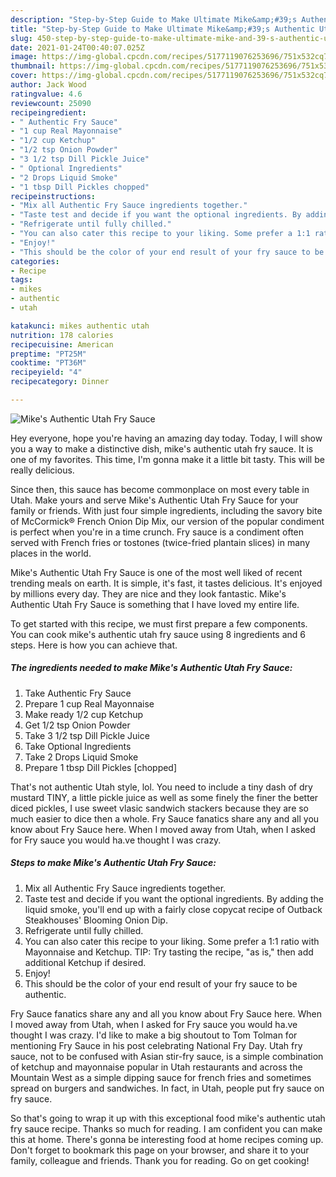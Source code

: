 ```yaml
---
description: "Step-by-Step Guide to Make Ultimate Mike&amp;#39;s Authentic Utah Fry Sauce"
title: "Step-by-Step Guide to Make Ultimate Mike&amp;#39;s Authentic Utah Fry Sauce"
slug: 450-step-by-step-guide-to-make-ultimate-mike-and-39-s-authentic-utah-fry-sauce
date: 2021-01-24T00:40:07.025Z
image: https://img-global.cpcdn.com/recipes/5177119076253696/751x532cq70/mikes-authentic-utah-fry-sauce-recipe-main-photo.jpg
thumbnail: https://img-global.cpcdn.com/recipes/5177119076253696/751x532cq70/mikes-authentic-utah-fry-sauce-recipe-main-photo.jpg
cover: https://img-global.cpcdn.com/recipes/5177119076253696/751x532cq70/mikes-authentic-utah-fry-sauce-recipe-main-photo.jpg
author: Jack Wood
ratingvalue: 4.6
reviewcount: 25090
recipeingredient:
- " Authentic Fry Sauce"
- "1 cup Real Mayonnaise"
- "1/2 cup Ketchup"
- "1/2 tsp Onion Powder"
- "3 1/2 tsp Dill Pickle Juice"
- " Optional Ingredients"
- "2 Drops Liquid Smoke"
- "1 tbsp Dill Pickles chopped"
recipeinstructions:
- "Mix all Authentic Fry Sauce ingredients together."
- "Taste test and decide if you want the optional ingredients. By adding the liquid smoke, you&#39;ll end up with a fairly close copycat recipe of Outback Steakhouses&#39; Blooming Onion Dip."
- "Refrigerate until fully chilled."
- "You can also cater this recipe to your liking. Some prefer a 1:1 ratio with Mayonnaise and Ketchup. TIP: Try tasting the recipe, &#34;as is,&#34; then add additional Ketchup if desired."
- "Enjoy!"
- "This should be the color of your end result of your fry sauce to be authentic."
categories:
- Recipe
tags:
- mikes
- authentic
- utah

katakunci: mikes authentic utah 
nutrition: 178 calories
recipecuisine: American
preptime: "PT25M"
cooktime: "PT36M"
recipeyield: "4"
recipecategory: Dinner

---
```



![Mike&#39;s Authentic Utah Fry Sauce](https://img-global.cpcdn.com/recipes/5177119076253696/751x532cq70/mikes-authentic-utah-fry-sauce-recipe-main-photo.jpg)

Hey everyone, hope you're having an amazing day today. Today, I will show you a way to make a distinctive dish, mike&#39;s authentic utah fry sauce. It is one of my favorites. This time, I'm gonna make it a little bit tasty. This will be really delicious.

Since then, this sauce has become commonplace on most every table in Utah. Make yours and serve Mike&#39;s Authentic Utah Fry Sauce for your family or friends. With just four simple ingredients, including the savory bite of McCormick® French Onion Dip Mix, our version of the popular condiment is perfect when you&#39;re in a time crunch. Fry sauce is a condiment often served with French fries or tostones (twice-fried plantain slices) in many places in the world.

Mike&#39;s Authentic Utah Fry Sauce is one of the most well liked of recent trending meals on earth. It is simple, it's fast, it tastes delicious. It's enjoyed by millions every day. They are nice and they look fantastic. Mike&#39;s Authentic Utah Fry Sauce is something that I have loved my entire life.


To get started with this recipe, we must first prepare a few components. You can cook mike&#39;s authentic utah fry sauce using 8 ingredients and 6 steps. Here is how you can achieve that.

<!--inarticleads1-->

##### The ingredients needed to make Mike&#39;s Authentic Utah Fry Sauce:

1. Take  Authentic Fry Sauce
1. Prepare 1 cup Real Mayonnaise
1. Make ready 1/2 cup Ketchup
1. Get 1/2 tsp Onion Powder
1. Take 3 1/2 tsp Dill Pickle Juice
1. Take  Optional Ingredients
1. Take 2 Drops Liquid Smoke
1. Prepare 1 tbsp Dill Pickles [chopped]


That&#39;s not authentic Utah style, lol. You need to include a tiny dash of dry mustard TINY, a little pickle juice as well as some finely the finer the better diced pickles, I use sweet vlasic sandwich stackers because they are so much easier to dice then a whole. Fry Sauce fanatics share any and all you know about Fry Sauce here. When I moved away from Utah, when I asked for Fry sauce you would ha.ve thought I was crazy. 

<!--inarticleads2-->

##### Steps to make Mike&#39;s Authentic Utah Fry Sauce:

1. Mix all Authentic Fry Sauce ingredients together.
1. Taste test and decide if you want the optional ingredients. By adding the liquid smoke, you&#39;ll end up with a fairly close copycat recipe of Outback Steakhouses&#39; Blooming Onion Dip.
1. Refrigerate until fully chilled.
1. You can also cater this recipe to your liking. Some prefer a 1:1 ratio with Mayonnaise and Ketchup. TIP: Try tasting the recipe, &#34;as is,&#34; then add additional Ketchup if desired.
1. Enjoy!
1. This should be the color of your end result of your fry sauce to be authentic.


Fry Sauce fanatics share any and all you know about Fry Sauce here. When I moved away from Utah, when I asked for Fry sauce you would ha.ve thought I was crazy. I&#39;d like to make a big shoutout to Tom Tolman for mentioning Fry Sauce in his post celebrating National Fry Day. Utah fry sauce, not to be confused with Asian stir-fry sauce, is a simple combination of ketchup and mayonnaise popular in Utah restaurants and across the Mountain West as a simple dipping sauce for french fries and sometimes spread on burgers and sandwiches. In fact, in Utah, people put fry sauce on fry sauce. 

So that's going to wrap it up with this exceptional food mike&#39;s authentic utah fry sauce recipe. Thanks so much for reading. I am confident you can make this at home. There's gonna be interesting food at home recipes coming up. Don't forget to bookmark this page on your browser, and share it to your family, colleague and friends. Thank you for reading. Go on get cooking!
